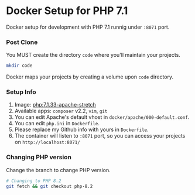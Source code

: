 # Docker Setup for PHP 7.1
Docker setup for development with PHP 7.1 runnig under `:8071` port.

### Post Clone
You MUST create the directory `code` where you'll maintain your projects.
```bash
mkdir code
```
Docker maps your projects by creating a volume upon `code` directory.

### Setup Info
1. Image: [php:7.1.33-apache-stretch](https://hub.docker.com/layers/library/php/7.1.33-apache-stretch/images/sha256-5b115edaef4ab6737cb69dcba5ad2f137db39501a6b76726902946b0fec6d4aa?context=explore)
2. Available apps: `composer` v2.2, `vim`, `git`
3. You can edit Apache's default vhost in `docker/apache/000-default.conf`.
4. You can edit `php.ini` in `Dockerfile`.
5. Please replace my Github info with yours in `Dockerfile`.
6. The container will listen to `:8071` port, so you can access your projects on `http://localhost:8071/`

### Changing PHP version
Change the branch to change PHP version.
```bash
# Changing to PHP 8.2
git fetch && git checkout php-8.2
```